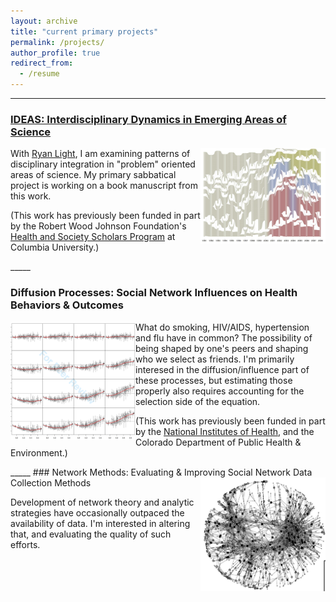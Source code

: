 ```yaml
---
layout: archive
title: "current primary projects"
permalink: /projects/
author_profile: true
redirect_from:
  - /resume
---
```

_____

### [IDEAS: Interdisciplinary Dynamics in Emerging Areas of Science](/ideas/)
<img src="../images/PO_alluvial.png" width="200px" align="right" />

With [Ryan Light](https://sociology.uoregon.edu/profile/light/), I am examining patterns of disciplinary integration in "problem" oriented areas of science. My primary sabbatical project is working on a book manuscript from this work.

(This work has previously been funded in part by the Robert Wood Johnson Foundation's [Health and Society Scholars Program](http://www.healthandsocietyscholars.org/) at Columbia University.)

<div style="clear:both;"></div>
_____

### Diffusion Processes: Social Network Influences on Health Behaviors & Outcomes
<img src="../images/JHSB_4by4.png" width="200px" align="left" />

What do smoking, HIV/AIDS, hypertension and flu have in common? The possibility of being shaped by one's peers and shaping who we select as friends. I'm primarily interesed in the diffusion/influence part of these processes, but estimating those properly also requires accounting for the selection side of the equation. 

(This work has previously been funded in part by the [National Institutes of Health](https://www.lrp.nih.gov/eligibility-programs#ex-disparities-content), and the Colorado Department of Public Health & Environment.)

<div style="clear:both;"></div>
_____
### Network Methods: Evaluating & Improving Social Network Data Collection Methods
<img src="../images/FM_sample.png" width="200px" align="right" />

Development of network theory and analytic strategies have occasionally outpaced the availability of data. I'm interested in altering that, and evaluating the quality of such efforts.

